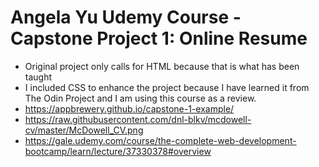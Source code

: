 # Angela Yu Udemy Course - Capstone Project 1: Online Resume
- Original project only calls for HTML because that is what has been taught 
- I included CSS to enhance the project because I have learned it from The Odin Project and I am using this course as a review.
- https://appbrewery.github.io/capstone-1-example/
- https://raw.githubusercontent.com/dnl-blkv/mcdowell-cv/master/McDowell_CV.png
- https://gale.udemy.com/course/the-complete-web-development-bootcamp/learn/lecture/37330378#overview
